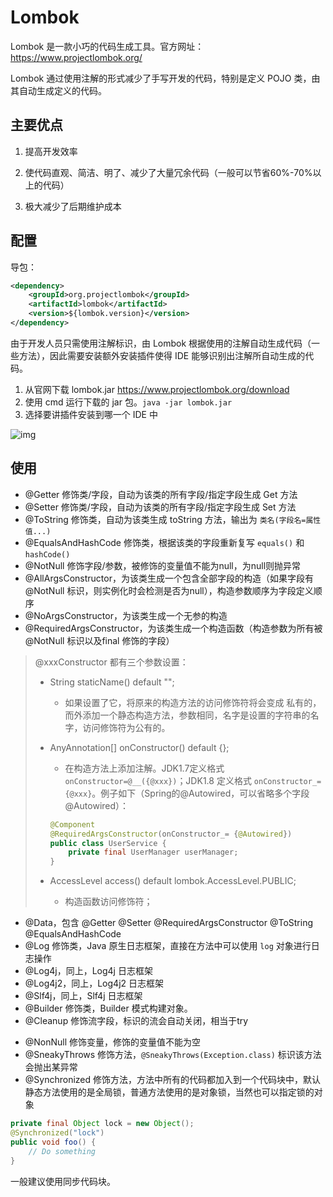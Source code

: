 # Lombok

Lombok 是一款小巧的代码生成工具。官方网址：https://www.projectlombok.org/

Lombok 通过使用注解的形式减少了手写开发的代码，特别是定义 POJO 类，由其自动生成定义的代码。



## 主要优点

1. 提高开发效率
2. 使代码直观、简洁、明了、减少了大量冗余代码（一般可以节省60%-70%以上的代码）

3. 极大减少了后期维护成本



## 配置

导包：

```xml
<dependency>
    <groupId>org.projectlombok</groupId>
    <artifactId>lombok</artifactId>
    <version>${lombok.version}</version>
</dependency>
```



由于开发人员只需使用注解标识，由 Lombok 根据使用的注解自动生成代码（一些方法），因此需要安装额外安装插件使得 IDE 能够识别出注解所自动生成的代码。

1. 从官网下载 lombok.jar https://www.projectlombok.org/download
2. 使用 cmd 运行下载的 jar 包。`java -jar lombok.jar`
3. 选择要讲插件安装到哪一个 IDE 中

![img](https://img-blog.csdn.net/20180204124238683?watermark/2/text/aHR0cDovL2Jsb2cuY3Nkbi5uZXQveWV6aWNob25nY2hvbmdsaW5n/font/5a6L5L2T/fontsize/400/fill/I0JBQkFCMA==/dissolve/70/gravity/SouthEast)



## 使用

* @Getter 修饰类/字段，自动为该类的所有字段/指定字段生成 Get 方法
* @Setter 修饰类/字段，自动为该类的所有字段/指定字段生成 Set 方法
* @ToString 修饰类，自动为该类生成 toString 方法，输出为 `类名(字段名=属性值...)`
* @EqualsAndHashCode 修饰类，根据该类的字段重新复写 `equals()` 和 `hashCode()`
* @NotNull 修饰字段/参数，被修饰的变量值不能为null，为null则抛异常
* @AllArgsConstructor，为该类生成一个包含全部字段的构造（如果字段有 @NotNull 标识，则实例化时会检测是否为null），构造参数顺序为字段定义顺序
* @NoArgsConstructor，为该类生成一个无参的构造
* @RequiredArgsConstructor，为该类生成一个构造函数（构造参数为所有被 @NotNull 标识以及final 修饰的字段）

> @xxxConstructor 都有三个参数设置：
>
> * String staticName() default "";
>
>   * 如果设置了它，将原来的构造方法的访问修饰符将会变成 私有的，而外添加一个静态构造方法，参数相同，名字是设置的字符串的名字，访问修饰符为公有的。
>
> * AnyAnnotation[] onConstructor() default {};
>
>   * 在构造方法上添加注解。JDK1.7定义格式 `onConstructor=@__({@xxx})`；JDK1.8 定义格式 `onConstructor_={@xxx}`。例子如下（Spring的@Autowired，可以省略多个字段@Autowired）：
>
>   ```java
>   @Component
>   @RequiredArgsConstructor(onConstructor_= {@Autowired})
>   public class UserService {
>   	private final UserManager userManager;
>   }
>   ```
>
> * AccessLevel access() default lombok.AccessLevel.PUBLIC;
>
>   * 构造函数访问修饰符；



- @Data，包含 @Getter @Setter @RequiredArgsConstructor @ToString @EqualsAndHashCode
- @Log 修饰类，Java 原生日志框架，直接在方法中可以使用 `log` 对象进行日志操作
- @Log4j，同上，Log4j 日志框架
- @Log4j2，同上，Log4j2 日志框架
- @Slf4j，同上，Slf4j 日志框架
- @Builder 修饰类，Builder 模式构建对象。
- @Cleanup 修饰流字段，标识的流会自动关闭，相当于try

* @NonNull 修饰变量，修饰的变量值不能为空
* @SneakyThrows 修饰方法，`@SneakyThrows(Exception.class)` 标识该方法会抛出某异常
* @Synchronized 修饰方法，方法中所有的代码都加入到一个代码块中，默认静态方法使用的是全局锁，普通方法使用的是对象锁，当然也可以指定锁的对象

```java
private final Object lock = new Object();
@Synchronized("lock")
public void foo() {
    // Do something
}
```

一般建议使用同步代码块。



